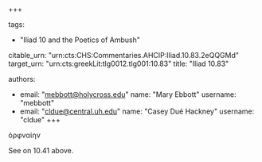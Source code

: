 +++

tags:
- "Iliad 10 and the Poetics of Ambush"

citable_urn: "urn:cts:CHS:Commentaries.AHCIP:Iliad.10.83.2eQQGMd"
target_urn: "urn:cts:greekLit:tlg0012.tlg001:10.83"
title: "Iliad 10.83"

authors:
- email: "mebbott@holycross.edu"
  name: "Mary Ebbott"
  username: "mebbott"
- email: "cldue@central.uh.edu"
  name: "Casey Dué Hackney"
  username: "cldue"
+++

<p>ὀρφναίην</p><p>See on 10.41 above. </p>